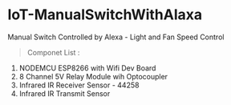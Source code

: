 # IoT-ManualSwitchWithAlaxa
Manual Switch Controlled by Alexa - Light and Fan Speed Control

>Componet List :
1. NODEMCU ESP8266 with Wifi Dev Board
2. 8 Channel 5V Relay Module wih Optocoupler
3. Infrared IR Receiver Sensor - 44258
4. Infrared IR Transmit Sensor
